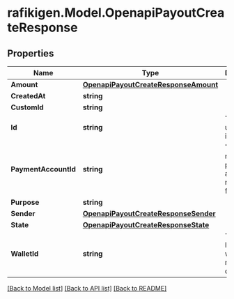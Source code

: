 # rafikigen.Model.OpenapiPayoutCreateResponse

## Properties

Name | Type | Description | Notes
------------ | ------------- | ------------- | -------------
**Amount** | [**OpenapiPayoutCreateResponseAmount**](OpenapiPayoutCreateResponseAmount.md) |  | [optional] 
**CreatedAt** | **string** |  | [optional] 
**CustomId** | **string** |  | [optional] 
**Id** | **string** | The payout unique identifier | [optional] 
**PaymentAccountId** | **string** | The recipient payment account receiving funds | [optional] 
**Purpose** | **string** |  | [optional] 
**Sender** | [**OpenapiPayoutCreateResponseSender**](OpenapiPayoutCreateResponseSender.md) |  | [optional] 
**State** | [**OpenapiPayoutCreateResponseState**](OpenapiPayoutCreateResponseState.md) |  | [optional] 
**WalletId** | **string** | The wallet ID from which the money will disburse | [optional] 

[[Back to Model list]](../README.md#documentation-for-models) [[Back to API list]](../README.md#documentation-for-api-endpoints) [[Back to README]](../README.md)

